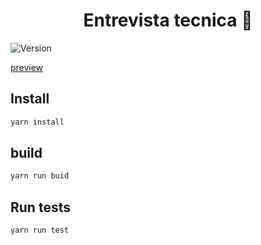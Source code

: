 <h1 align="center">Entrevista tecnica 👋</h1>
<p>
  <img alt="Version" src="https://img.shields.io/badge/version-0.0.0-blue.svg?cacheSeconds=2592000" />
</p>

[preview](https://technical-test-nttdata-qv237axdr-leobar37.vercel.app/)

## Install

```sh
yarn install
```

## build

```sh
yarn run buid
```

## Run tests

```sh
yarn run test
```
